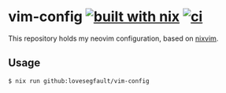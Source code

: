 # vim-config [![built with nix](https://builtwithnix.org/badge.svg)](https://builtwithnix.org) [![ci](https://github.com/lovesegfault/vim-config/actions/workflows/ci.yaml/badge.svg)](https://github.com/lovesegfault/vim-config/actions/workflows/ci.yaml)

This repository holds my neovim configuration, based on [nixvim].

## Usage

```console
$ nix run github:lovesegfault/vim-config
```

[nixvim]: https://github.com/nix-community/nixvim/
